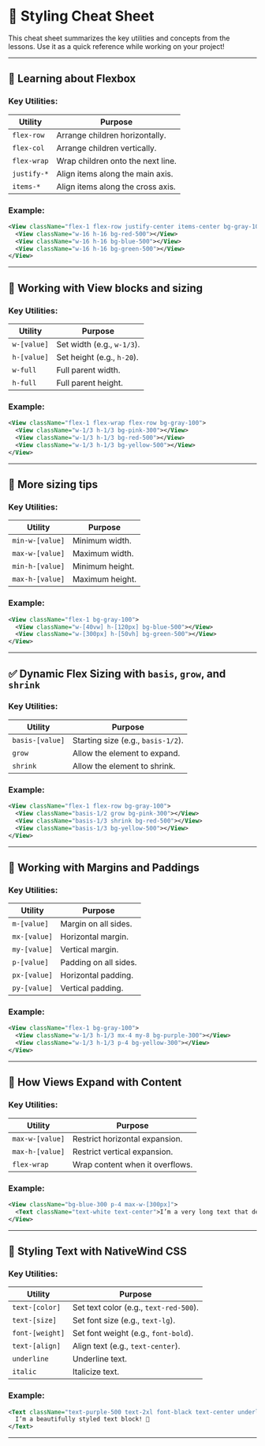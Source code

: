 # 📓 Styling Cheat Sheet

This cheat sheet summarizes the key utilities and concepts from the lessons. Use it as a quick reference while working on your project!

---

## 🎨 Learning about Flexbox

### Key Utilities:

| Utility     | Purpose                           |
| ----------- | --------------------------------- |
| `flex-row`  | Arrange children horizontally.    |
| `flex-col`  | Arrange children vertically.      |
| `flex-wrap` | Wrap children onto the next line. |
| `justify-*` | Align items along the main axis.  |
| `items-*`   | Align items along the cross axis. |

### Example:

```xml
<View className="flex-1 flex-row justify-center items-center bg-gray-100">
  <View className="w-16 h-16 bg-red-500"></View>
  <View className="w-16 h-16 bg-blue-500"></View>
  <View className="w-16 h-16 bg-green-500"></View>
</View>
```

---

## 🧱 Working with View blocks and sizing

### Key Utilities:

| Utility     | Purpose                    |
| ----------- | -------------------------- |
| `w-[value]` | Set width (e.g., `w-1/3`). |
| `h-[value]` | Set height (e.g., `h-20`). |
| `w-full`    | Full parent width.         |
| `h-full`    | Full parent height.        |

### Example:

```xml
<View className="flex-1 flex-wrap flex-row bg-gray-100">
  <View className="w-1/3 h-1/3 bg-pink-300"></View>
  <View className="w-1/3 h-1/3 bg-red-500"></View>
  <View className="w-1/3 h-1/3 bg-yellow-500"></View>
</View>
```

---

## 📏 More sizing tips

### Key Utilities:

| Utility         | Purpose         |
| --------------- | --------------- |
| `min-w-[value]` | Minimum width.  |
| `max-w-[value]` | Maximum width.  |
| `min-h-[value]` | Minimum height. |
| `max-h-[value]` | Maximum height. |

### Example:

```xml
<View className="flex-1 bg-gray-100">
  <View className="w-[40vw] h-[120px] bg-blue-500"></View>
  <View className="w-[300px] h-[50vh] bg-green-500"></View>
</View>
```

---

## ✅ Dynamic Flex Sizing with `basis`, `grow`, and `shrink`

### Key Utilities:

| Utility         | Purpose                            |
| --------------- | ---------------------------------- |
| `basis-[value]` | Starting size (e.g., `basis-1/2`). |
| `grow`          | Allow the element to expand.       |
| `shrink`        | Allow the element to shrink.       |

### Example:

```xml
<View className="flex-1 flex-row bg-gray-100">
  <View className="basis-1/2 grow bg-pink-300"></View>
  <View className="basis-1/3 shrink bg-red-500"></View>
  <View className="basis-1/3 bg-yellow-500"></View>
</View>
```

---

## 🧱 Working with Margins and Paddings

### Key Utilities:

| Utility      | Purpose               |
| ------------ | --------------------- |
| `m-[value]`  | Margin on all sides.  |
| `mx-[value]` | Horizontal margin.    |
| `my-[value]` | Vertical margin.      |
| `p-[value]`  | Padding on all sides. |
| `px-[value]` | Horizontal padding.   |
| `py-[value]` | Vertical padding.     |

### Example:

```xml
<View className="flex-1 bg-gray-100">
  <View className="w-1/3 h-1/3 mx-4 my-8 bg-purple-300"></View>
  <View className="w-1/3 h-1/3 p-4 bg-yellow-300"></View>
</View>
```

---

## 🧱 How Views Expand with Content

### Key Utilities:

| Utility         | Purpose                         |
| --------------- | ------------------------------- |
| `max-w-[value]` | Restrict horizontal expansion.  |
| `max-h-[value]` | Restrict vertical expansion.    |
| `flex-wrap`     | Wrap content when it overflows. |

### Example:

```xml
<View className="bg-blue-300 p-4 max-w-[300px]">
  <Text className="text-white text-center">I’m a very long text that demonstrates the view expanding horizontally.</Text>
</View>
```

---

## 📝 Styling Text with NativeWind CSS

### Key Utilities:

| Utility         | Purpose                                |
| --------------- | -------------------------------------- |
| `text-[color]`  | Set text color (e.g., `text-red-500`). |
| `text-[size]`   | Set font size (e.g., `text-lg`).       |
| `font-[weight]` | Set font weight (e.g., `font-bold`).   |
| `text-[align]`  | Align text (e.g., `text-center`).      |
| `underline`     | Underline text.                        |
| `italic`        | Italicize text.                        |

### Example:

```xml
<Text className="text-purple-500 text-2xl font-black text-center underline">
  I’m a beautifully styled text block! 🌟
</Text>
```

---
